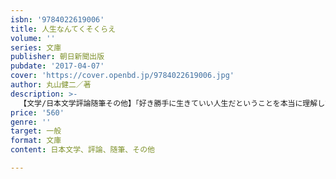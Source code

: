 ```yaml
---
isbn: '9784022619006'
title: 人生なんてくそくらえ
volume: ''
series: 文庫
publisher: 朝日新聞出版
pubdate: '2017-04-07'
cover: 'https://cover.openbd.jp/9784022619006.jpg'
author: 丸山健二／著
description: >-
  【文学/日本文学評論随筆その他】「好き勝手に生きていい人生だということを本当に理解しているのか」──仕事、親、学歴、国家、宗教、恋愛、死について真っ向から挑んだ孤高の作家の人生論。「やりきれない世」で生き抜く力を与えてくれる、丸山流儀の決定版。
price: '560'
genre: ''
target: 一般
format: 文庫
content: 日本文学、評論、随筆、その他

---
```

